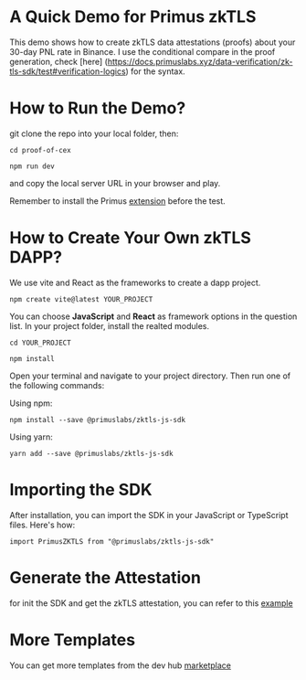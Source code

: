 # A Quick Demo for Primus zkTLS 

This demo shows how to create zkTLS data attestations (proofs) about your 30-day PNL rate in Binance. I use the conditional compare in the proof generation, check [here] (https://docs.primuslabs.xyz/data-verification/zk-tls-sdk/test#verification-logics) for the syntax.


# How to Run the Demo?
git clone the repo into your local folder, then:

```node
cd proof-of-cex

npm run dev
```
and copy the local server URL in your browser and play. 

Remember to install the Primus [extension](https://chromewebstore.google.com/detail/primus/oeiomhmbaapihbilkfkhmlajkeegnjhe) before the test.

# How to Create Your Own zkTLS DAPP?

We use vite and React as the frameworks to create a dapp project. 
```node
npm create vite@latest YOUR_PROJECT
```
You can choose **JavaScript** and **React** as framework options in the question list. In your project folder, install the realted modules.

```node
cd YOUR_PROJECT

npm install
```
Open your terminal and navigate to your project directory. Then run one of the following commands:

Using npm:
```node
npm install --save @primuslabs/zktls-js-sdk
```

Using yarn:
```node
yarn add --save @primuslabs/zktls-js-sdk
```

# Importing the SDK
After installation, you can import the SDK in your JavaScript or TypeScript files. Here's how:
```node
import PrimusZKTLS from "@primuslabs/zktls-js-sdk"
```

# Generate the Attestation
for init the SDK and get the zkTLS attestation, you can refer to this [example](https://docs.primuslabs.xyz/data-verification/zk-tls-sdk/test)

# More Templates
You can get more templates from the dev hub [marketplace](https://dev.primuslabs.xyz/marketplace)

